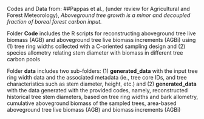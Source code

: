 Codes and Data from:
##Pappas et al., (under review for Agricultural and Forest Meteorology), *Aboveground tree growth is a minor and decoupled fraction of boreal forest carbon input.*

Folder **Code** includes the R scripts for reconstructing aboveground tree live biomass (AGB) and aboveground tree live biomass increments (AGBi) using (1) tree ring widths collected with a C-oriented sampling design and (2) species allometry relating stem diameter with biomass in different tree carbon pools

Folder **data** includes two sub-folders: (1) **generated_data** with the input tree ring width data and the associated metadata (ie., tree core IDs, and tree characteristics such as stem diameter, height, etc.) and (2) **generated_data** with the data generated with the provided codes, namely, reconstructed historical tree stem diameters, based on tree ring widths and bark allometry, cumulative aboveground biomass of the sampled trees, area-based aboveground tree live biomass (AGB) and biomass increments (AGBi)
